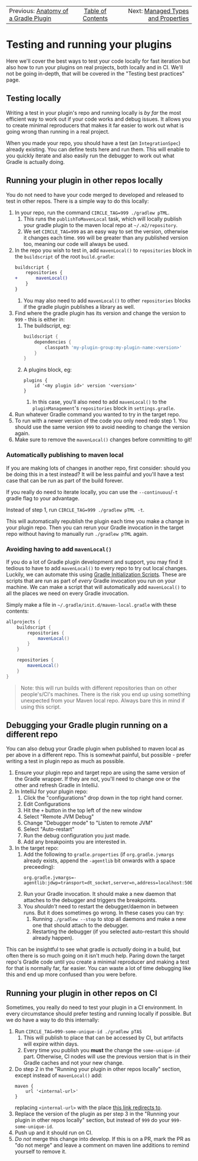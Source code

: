 <!-- PreviousNext:START -->
<table><tr>
    <td>Previous: <a href="anatomy-of-a-gradle-plugin.md#">Anatomy of a Gradle Plugin</a></td>
    <td align="center"><a href="../README.md##table-of-contents">Table of Contents</a><td>
    <td align="right">Next: <a href="managed-types-and-properties.md#">Managed Types and Properties</a></td>
</tr></table>
<!-- PreviousNext:END -->

# Testing and running your plugins

Here we'll cover the best ways to test your code locally for fast iteration but also how to run your plugins on real projects, both locally and in CI. We'll not be going in-depth, that will be covered in the "Testing best practices" page.

## Testing locally

Writing a test in your plugin's repo and running locally is _by far_ the most efficient way to work out if your code works and debug issues. It allows you to create minimal reproducers that makes it far easier to work out what is going wrong than running in a real project.

When you made your repo, you should have a test (an `IntegrationSpec`) already existing. You can define tests here and run them. This will enable to you quickly iterate and also easily run the debugger to work out what Gradle is actually doing.

## Running your plugin in other repos locally

You do not need to have your code merged to developed and released to test in other repos. There is a simple way to do this locally:

1. In your repo, run the command `CIRCLE_TAG=999 ./gradlew pTML`.
   1. This runs the `publishToMavenLocal` task, which will locally publish your gradle plugin to the maven local repo at `~/.m2/repository`.
   2. We set `CIRCLE_TAG=999` as an easy way to set the version, otherwise it changes each time. `999` will be greater than any published version too, meaning our code will always be used. 
2. In the repo you wish to test in, add `mavenLocal()` to `repositories` block in the `buildscript` of the root `build.gradle`:
    ```diff
    buildscript {
        repositories {
    +       mavenLocal()
        }
    }
    ```
   1. You may also need to add `mavenLocal()` to other `repositories` blocks if the gradle plugin publishes a library as well.
3. Find where the gradle plugin has its version and change the version to `999` - this is either in:
   1. The buildscript, eg:
        ```gradle
        buildscript {
            dependencies {
                classpath 'my-plugin-group:my-plugin-name:<version>'
            }
        }
        ```
   2. A plugins block, eg:
        ```
        plugins {
            id '<my plugin id>' version '<version>'
        }
        ```
      1. In this case, you'll also need to add `mavenLocal()` to the `pluginManagement`'s `repositories` block in `settings.gradle`.
4. Run whatever Gradle command you wanted to try in the target repo.
5. To run with a newer version of the code you only need redo step 1. You should use the same version `999` to avoid needing to change the version again.
6. Make sure to remove the `mavenLocal()` changes before committing to git!

### Automatically publishing to maven local

If you are making lots of changes in another repo, first consider: should you be doing this in a test instead? It will be less painful and you'll have a test case that can be run as part of the build forever.

If you really do need to iterate locally, you can use the `--continuous`/`-t` gradle flag to your advantage.

Instead of step 1, run `CIRCLE_TAG=999 ./gradlew pTML -t`.

This will automatically republish the plugin each time you make a change in your plugin repo. Then you can rerun your Gradle invocation in the target repo without having to manually run `./gradlew pTML` again.

### Avoiding having to add `mavenLocal()`

If you do a lot of Gradle plugin development and support, you may find it tedious to have to add `mavenLocal()` to every repo to try out local changes. Luckily, we can automate this using [Gradle Initialization Scripts](https://docs.gradle.org/current/userguide/init_scripts.html). These are scripts that are run as part of _every_ Gradle invocation you run on your machine. We can make a script that will automatically add `mavenLocal()` to all the places we need on every Gradle invocation.

Simply make a file in `~/.gradle/init.d/maven-local.gradle` with these contents:

```gradle
allprojects {
    buildscript {
        repositories {
            mavenLocal()
        }
    }

    repositories {
        mavenLocal()
    }
}
```

> Note: this will run builds with different repositories than on other people's/CI's machines. There is the risk you end up using something unexpected from your Maven local repo. Always bare this in mind if using this script.

## Debugging your Gradle plugin running on a different repo

You can also debug your Gradle plugin when published to maven local as per above in a different repo. This is somewhat painful, but possible - prefer writing a test in plugin repo as much as possible.

1. Ensure your plugin repo and target repo are using the same version of the Gradle wrapper. If they are not, you'll need to change one or the other and refresh Gradle in IntelliJ.
2. In IntelliJ for your plugin repo:
   1. Click the "configurations" drop down in the top right hand corner.
   2. Edit Configurations
   3. Hit the `+` button in the top left of the new window
   4. Select "Remote JVM Debug"
   5. Change "Debugger mode" to "Listen to remote JVM"
   6. Select "Auto-restart"
   7. Run the debug configuration you just made.
   8. Add any breakpoints you are interested in.
3. In the target repo:
   1. Add the following to `gradle.properties` (if `org.gradle.jvmargs` already exists, append the `-agentlib` bit onwards with a space preceeding):
      ```
      org.gradle.jvmargs=-agentlib:jdwp=transport=dt_socket,server=n,address=localhost:5005
      ```
   2. Run your Gradle invocation. It should make a new daemon that attaches to the debugger and triggers the breakpoints.
   3. You _shouldn't_ need to restart the debugger/daemon in between runs. But it does sometimes go wrong. In these cases you can try:
      1. Running `./gradlew --stop` to stop all daemons and make a new one that should attach to the debugger.
      2. Restarting the debugger (if you selected auto-restart this should already happen).

This can be insightful to see what gradle is _actually_ doing in a build, but often there is so much going on it isn't much help. Paring down the target repo's Gradle code until you create a minimal reproducer and making a test for that is normally far, far easier. You can waste a lot of time debugging like this and end up more confused than you were before.

## Running your plugin in other repos on CI

Sometimes, you really do need to test your plugin in a CI environment. In every circumstance should prefer testing and running locally if possible. But we do have a way to do this internally:

1. Run `CIRCLE_TAG=999-some-unique-id ./gradlew pTAS`
   1. This will publish to place that can be accessed by CI, but artifacts will expire within days.
   2. Every time you publish you **must** the change the `some-unique-id` part. Otherwise, CI nodes will use the previous version that is in their Gradle caches and not your new change. 
2. Do step 2 in the "Running your plugin in other repos locally" section, except instead of `mavenLocal()` add:
    ```
    maven {
        url '<internal-url>'
    }
    ```
   replacing `<internal-url>` with the place [this link redirects to](https://pl.ntr/2kb).
3. Replace the version of the plugin as per step 3 in the "Running your plugin in other repos locally" section, but instead of `999` do your `999-some-unique-id`.
4. Push up and it should run on CI.
5. _Do not_ merge this change into develop. If this is on a PR, mark the PR as "do not merge" and leave a comment on maven line additions to remind yourself to remove it.